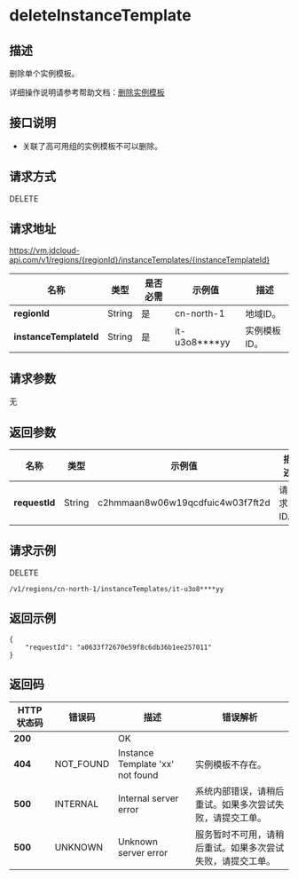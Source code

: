 # deleteInstanceTemplate


## 描述

删除单个实例模板。

详细操作说明请参考帮助文档：[删除实例模板](https://docs.jdcloud.com/cn/virtual-machines/delete-instance-template)

## 接口说明
- 关联了高可用组的实例模板不可以删除。


## 请求方式
DELETE

## 请求地址
https://vm.jdcloud-api.com/v1/regions/{regionId}/instanceTemplates/{instanceTemplateId}

|名称|类型|是否必需|示例值|描述|
|---|---|---|---|---|
|**regionId**|String|是|cn-north-1|地域ID。|
|**instanceTemplateId**|String|是|it-u3o8****yy|实例模板ID。|

## 请求参数
无


## 返回参数
|名称|类型|示例值|描述|
|---|---|---|---|
|**requestId**|String|c2hmmaan8w06w19qcdfuic4w03f7ft2d|请求ID。|



## 请求示例
DELETE

```
/v1/regions/cn-north-1/instanceTemplates/it-u3o8****yy
```



## 返回示例
```
{
    "requestId": "a0633f72670e59f8c6db36b1ee257011"
}
```

## 返回码
|HTTP状态码|错误码|描述|错误解析|
|---|---|---|---|
|**200**||OK||
|**404**|NOT_FOUND|Instance Template 'xx' not found|实例模板不存在。|
|**500**|INTERNAL|Internal server error|系统内部错误，请稍后重试。如果多次尝试失败，请提交工单。|
|**500**|UNKNOWN|Unknown server error|服务暂时不可用，请稍后重试。如果多次尝试失败，请提交工单。|
